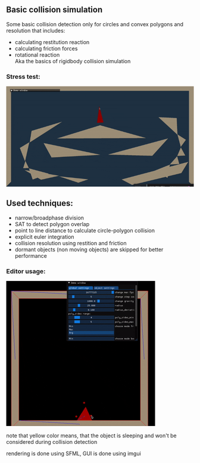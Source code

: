 ## Basic collision simulation
Some basic collision detection only for circles and convex polygons and resolution that includes:
 * calculating  restitution reaction
 * calculating friction forces
 * rotational reaction  
Aka the basics of rigidbody collision simulation
### Stress test:
![demo](https://github.com/Epim3dium/collision_simulation/blob/e703438d135e941541d9ebad12b01cad296916f6/assets/flowing.gif)
## Used techniques:
 * narrow/broadphase division
 * SAT to detect polygon overlap
 * point to line distance to calculate circle-polygon collision
 * explicit euler integration
 * collision resolution using restition and friction
 * dormant objects (non moving objects) are skipped for better performance
### Editor usage:
![editor](https://github.com/Epim3dium/collision_simulation/blob/c7dfd0d13d5c251e74b7fa4fdb4511b8d80e7e11/assets/EditorExample.gif)

note that yellow color means, that the object is sleeping and won't be considered during collision detection

rendering is done using SFML, GUI is done using imgui
